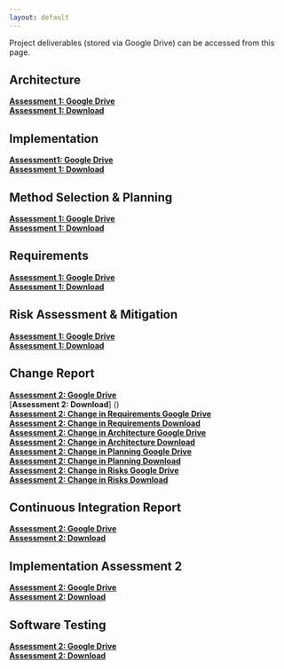 ```yaml
---
layout: default
---
```


Project deliverables (stored via Google Drive) can be accessed from this page.

## Architecture
[**Assessment 1: Google Drive**](https://docs.google.com/document/d/10kyqKmQQVBDqhkHjDyKloCuUa5b82Wrw9UfeoonIUg8/edit?usp=sharing)
<br/>
[**Assessment 1: Download**](https://github.com/engteam14/engteam14.github.io/raw/f40e8df41174ce3faadce898dd6834dbcb749e4d/documents/Arch1.pdf)

## Implementation
[**Assessment1: Google Drive**](https://docs.google.com/document/d/1AUAhWu8TqiUZK2qrkWTcL4eV-Nd0Bu8LmQghCttd_Xo/edit?usp=sharing)
<br/>
[**Assessment 1: Download**](https://github.com/engteam14/engteam14.github.io/raw/f40e8df41174ce3faadce898dd6834dbcb749e4d/documents/Impl1.pdf)

## Method Selection & Planning
[**Assessment 1: Google Drive**](https://docs.google.com/document/d/1XdelXPw88TcafNfJxTGs0KAsUC0EblT-BB0x6sdn55c/edit?usp=sharing)
<br/>
[**Assessment 1: Download**](https://github.com/engteam14/engteam14.github.io/raw/f40e8df41174ce3faadce898dd6834dbcb749e4d/documents/Plan1.pdf)

## Requirements
[**Assessment 1: Google Drive**](https://docs.google.com/document/d/13GlK4wCvjJlKnqMn3xtqKxfUaOEw5YWI_mDRvUcnJkE/edit?usp=sharing)
<br/>
[**Assessment 1: Download**](https://github.com/engteam14/engteam14.github.io/raw/f40e8df41174ce3faadce898dd6834dbcb749e4d/documents/Req1.pdf)

## Risk Assessment & Mitigation
[**Assessment 1: Google Drive**](https://docs.google.com/document/d/1zc3OmeaVdQnQn8reW7_z3JdfUi8eMfuyZshB9YQMZJs/edit?usp=sharing)
<br/>
[**Assessment 1: Download**](https://github.com/engteam14/engteam14.github.io/raw/f40e8df41174ce3faadce898dd6834dbcb749e4d/documents/Risk1.pdf)

## Change Report
[**Assessment 2: Google Drive**](https://docs.google.com/document/d/10-GnY2AUrXh3mXj6YEgZ6ez0DC8F-vV_TZaoeQG7ozg/edit?usp=sharing)
<br/>
[**Assessment 2: Download**]
()
<br/>
[**Assessment 2: Change in Requirements Google Drive**](https://docs.google.com/document/d/1U32vQWgaPXttrebdofw7Gr2_Vjy8PC9FQyPILvRkhfg/edit?usp=sharing)
<br/>
[**Assessment 2: Change in Requirements Download**](https://github.com/KeiraL11/Team12Website/raw/8c28c41afec0393fa70696fe9dec489236a31f9a/documents/Req1A2.pdf)
<br/>
[**Assessment 2: Change in Architecture Google Drive**](https://docs.google.com/document/d/16eiyZktg_zVBDlaH-orq-R1kQpcP0YBq7loDAX_8e2g/edit?usp=sharing)
<br/>
[**Assessment 2: Change in Architecture Download**](https://github.com/KeiraL11/Team12Website/raw/8c28c41afec0393fa70696fe9dec489236a31f9a/documents/Arch1A2.pdf)
<br/>
[**Assessment 2: Change in Planning Google Drive**](https://docs.google.com/document/d/1jkyl2TwQewOl9ZMQSb800WdmLhNnw8YndAKwmI6VKmA/edit?usp=sharing)
<br/>
[**Assessment 2: Change in Planning Download**]()
<br/>
[**Assessment 2: Change in Risks Google Drive**](https://docs.google.com/document/d/1lY9zUe-3LsdFkemnKGmzb4QPmbtBb94ghOtmsk-__04/edit?usp=sharing)
<br/>
[**Assessment 2: Change in Risks Download**](https://github.com/KeiraL11/Team12Website/raw/8c28c41afec0393fa70696fe9dec489236a31f9a/documents/Risk1A2.pdf)

## Continuous Integration Report
[**Assessment 2: Google Drive**](https://docs.google.com/document/d/1VCWv_6vDUpdc_eBjHz6ll6CbO3WYEnCeaiGE-V3Eqo8/edit?usp=sharing)
<br/>
[**Assessment 2: Download**]()

## Implementation Assessment 2
[**Assessment 2: Google Drive**](https://docs.google.com/document/d/1rmLNaD8Q9RFDmxAtluboDJWJzveTL3JnYtm6CJAkjk0/edit?usp=sharing)
<br/>
[**Assessment 2: Download**]()

## Software Testing
[**Assessment 2: Google Drive**](https://docs.google.com/document/d/1kWOncVvD7jGW72l4fq39eWyiU89QMjVcr2yrVcsNm8A/edit?usp=sharing)
<br/>
[**Assessment 2: Download**]()
